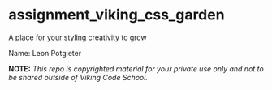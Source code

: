 assignment_viking_css_garden
============================

A place for your styling creativity to grow

Name: Leon Potgieter

**NOTE:** *This repo is copyrighted material for your private use only and not to be shared outside of Viking Code School.*

